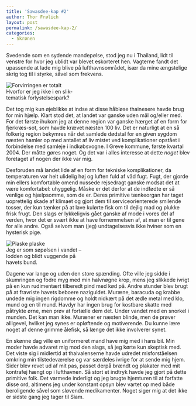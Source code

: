 ```yaml
---
title: 'Sawasdee-kap #2'
author: Thor Frølich
layout: post
permalink: /sawasdee-kap-2/
categories:
  - Skrønen
---
```

Svedende som en sydende mandepølse, stod jeg nu i Thailand, lidt til venstre for hvor jeg ublidt var blevet eskorteret hen. Vagterne fandt det upassende at lade mig blive på lufthavnsområdet, især da mine ængstelige skrig tog til i styrke, såvel som frekvens.

<div class="bitImage bitRight" style="width: 188px">
  <img src="http://www.abekat.net/images/thor_thailand_02.jpg" alt="Forvirringen er totalt" /><br /> Hvorfor er jeg ikke i en slik-tematisk forlystelsespark?
</div>

Det tog mig kun øjeblikke at indse at disse håbløse thainesere havde brug for min hjælp. Klart stod det, at landet var ganske uden mål og/eller med. For det første ihukom jeg at denne region var ganske hærget af en form for fjerkræs-sot, som havde krævet næsten 100 liv. Det er naturligt at en så folkerig region bekymres når det samlede dødstal for en given sygdom næsten hamler op med antallet af liv mistet ved komplikationer opstået i forbindelse med samleje i indkøbsvogne. I Greve kommune, første kvartal 2004. Der måtte gøres noget. Og det var i alles interesse at dette *noget* blev foretaget af nogen der ikke var mig.

Desforuden må landet lide af en form for tekniske komplikationer, da temperaturen var helt ulidelig høj og luften fuld af våd fugt. Fugt, der gjorde min ellers komfortable omend nussede rejsedragt ganske modsat det at være komfortabel: uhyggelig. Måske er det derfor at de indfødte er så venlige og hjælpsomme, som de er. Deres primitive tænkeorgan har taget uoprettelig skade af klimaet og gjort dem til serviceorienterede smilende tosser, der kun tænker på at lave kulørte fisk om til dejlig mad og plukke frisk frugt. Den slags er lykkeligvis gået ganske af mode i vores del af verden, hvor det er svært ikke at have fornemmelsen af, at man er til gene for alle andre. Også selvom man (jeg) undtagelsesvis ikke hviner som en hysterisk pige.

<div class="bitImage bitLeft" style="width: 228px">
  <img src="http://www.abekat.net/images/thor_thailand_01.jpg" alt="Plaske plaske" /><br /> Jeg er som søpølsen i vandet – lodden og blidt vuggende på havets bund.
</div>

Dagene var lange og uden den store spænding. Ofte ville jeg sidde i skumringen og fodre myg med min halvnøgne krop, mens jeg slikkede ivrigt på en kun rudimentært tilberedt pind med kød på. Andre stunder blev brugt på at fravriste havets beboere naziguldet. Muræne, baracuda og krabbe undede mig ingen rigdomme og holdt nidkært på det ædle metal med klo, mund og en til mund. Havdyr har ingen brug for kostbare skatte med påtrykte ørne, men prøv at fortælle dem det. Under vandet med en snorkel i munden. Det kan man ikke. Muræner er næsten blinde, men de prøver alligevel, hvilket jeg synes er opløftende og motiverende. Du kunne lære noget af denne grimme ålefisk, så længe det ikke involverer synet.

En skønne dag ville en uniformeret mand have mig med i hans bil. Min moder havde advaret mig mod den slags, så jeg kørte kun skeptisk med. Det viste sig i midlertid at thaivalenserne havde udredet misforståelsen omkring min tilstedeværelse og var særdeles ivrige for at sende mig hjem. Sider blev revet ud af mit pas, passet derpå brændt og plakater med mit kontrafej hængt op i lufthavnen. Så stort et indtryk havde jeg gjort på dette primitive folk. Det varmede inderligt og jeg brugte hjemturen til at forfatte disse ord, altimens jeg under konstant opsyn blev vartet op med både beroligende såvel som sløvende medikamenter. Noget siger mig at det ikke er sidste gang jeg tager til Siam.